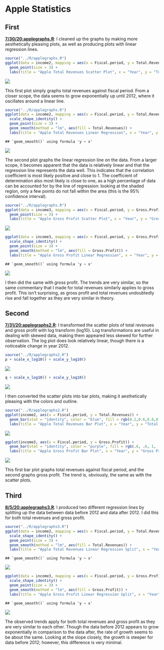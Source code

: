 Apple Statistics
================

## First

[**7/30/20:applegraphs.R**](../R/applegraphs.R): I cleaned up the graphs
by making more aesthetically pleasing plots, as well as producing plots
with linear regression lines.

``` r
source("../R/applegraphs.R")
ggplot(data = income2, mapping = aes(x = Fiscal.period, y = Total.Revenues, color = factor(Total.Revenues))) +
  geom_point(size = 3) + 
  labs(title = "Apple Total Revenues Scatter Plot", x = "Year", y = "Total Revenues (dollars)", color = "Total Revenues")
```

![](applestatistics_files/figure-gfm/applegraphs-1.png)<!-- -->

This first plot simply graphs total revenues against fiscal period. From
a closer scope, the data seems to grow exponentially up until 2012,
where it oscillates around a linear line.

``` r
source("../R/applegraphs.R")
ggplot(data = income2, mapping = aes(x = Fiscal.period, y = Total.Revenues, color = Total.Revenues)) +
  scale_shape_identity() +
  geom_point(size = 3) + 
  geom_smooth(method = "lm", aes(fill = Total.Revenues)) +
  labs(title = "Apple Total Revenues Linear Regression", x = "Year", y = "Total Revenues (dollars)", color = "Total Revenues")
```

    ## `geom_smooth()` using formula 'y ~ x'

![](applestatistics_files/figure-gfm/applegraphs2-1.png)<!-- -->

The second plot graphs the linear regression line on the data. From a
larger scope, it becomes apparent that the data is relatively linear and
that the regression line represents the data well. This indicates that
the correlation coefficient is most likely positive and close to 1. The
coefficient of determination also most likely is close to one, as a high
percentage of data can be accounted for by the line of regression:
looking at the shaded region, only a few points do not fall within the
area (this is the 95% confidence interval).

``` r
source("../R/applegraphs.R")
ggplot(data = income3, mapping = aes(x = Fiscal.period, y = Gross.Profit, color = factor(Gross.Profit))) +
  geom_point(size = 3) +
  labs(title = "Apple Gross Profit Scatter Plot", x = "Year", y = "Gross Profit (dollars)", color = "Gross Profit")
```

![](applestatistics_files/figure-gfm/applegraphs3-1.png)<!-- -->

``` r
ggplot(data = income3, mapping = aes(x = Fiscal.period, y = Gross.Profit, color = Gross.Profit)) +
  scale_shape_identity() +
  geom_point(size = 3) + 
  geom_smooth(method = "lm", aes(fill = Gross.Profit)) +
  labs(title = "Apple Gross Profit Linear Regression", x = "Year", y = "Gross Profit (dollars)", color = "Gross Profit")
```

    ## `geom_smooth()` using formula 'y ~ x'

![](applestatistics_files/figure-gfm/applegraphs3-2.png)<!-- -->

I then did the same with gross profit. The trends are very similar, so
the same commentary that I made for total revenues similarly applies to
gross profit. This isn’t surprising, as gross profit and total revenues
undoubtedly rise and fall together as they are very similar in theory.

## Second

[**7/31/20:applegraphs2.R**](../R/applegraphs2.R): I transformed the
scatter plots of total revenues and gross profit with log transform
(log10). Log transformations are useful in dealing with skewed data,
making them appeared less skewed for further observation. The log plot
does look relatively linear, though there is a noticeable change in year
2012.

``` r
source("../R/applegraphs2.R")
p + scale_x_log10() + scale_y_log10()
```

![](applestatistics_files/figure-gfm/applegraphs4-1.png)<!-- -->

``` r
q + scale_x_log10() + scale_y_log10()
```

![](applestatistics_files/figure-gfm/applegraphs4-2.png)<!-- -->

I then converted the scatter plots into bar plots, making it
aesthetically pleasing with the colors and outline.

``` r
source("../R/applegraphs2.R")
ggplot(income2, aes(x = Fiscal.period, y = Total.Revenues)) +
  geom_bar(stat = "identity", color = "blue", fill = rgb(0.2,0.6,0.8,0.7)) +
  labs(title = "Apple Total Revenues Bar Plot", x = "Year", y = "Total Revenues (dollars)")
```

![](applestatistics_files/figure-gfm/applegraphs5-1.png)<!-- -->

``` r
ggplot(income3, aes(x = Fiscal.period, y = Gross.Profit)) +
  geom_bar(stat = "identity", color = "purple", fill = rgb(.6, .6, 1, .7)) +
  labs(title = "Apple Gross Profit Bar Plot", x = "Year", y = "Gross Profit (dollars)")
```

![](applestatistics_files/figure-gfm/applegraphs5-2.png)<!-- -->

This first bar plot graphs total revenues against fiscal period, and the
second graphs gross profit. The trend is, obviously, the same as with
the scatter plots.

## Third

[**8/5/20:applegraphs3.R**](../R/applegraphs3.R): I produced two
different regression lines by splitting up the data between data before
2012 and data after 2012. I did this for both total revenues and gross
profit.

``` r
source("../R/applegraphs3.R")
ggplot(data = income2, mapping = aes(x = Fiscal.period, y = Total.Revenues, color = Fiscal.period > 2012)) +
  scale_shape_identity() +
  geom_point(size = 3) + 
  geom_smooth(method = "lm", aes(fill = Total.Revenues)) +
  labs(title = "Apple Total Revenues Linear Regression Split", x = "Year", y = "Total Revenues (dollars)", color = "Total Revenues by Time")
```

    ## `geom_smooth()` using formula 'y ~ x'

![](applestatistics_files/figure-gfm/applegraphs6-1.png)<!-- -->

``` r
ggplot(data = income3, mapping = aes(x = Fiscal.period, y = Gross.Profit, color = Fiscal.period > 2012)) +
  scale_shape_identity() +
  geom_point(size = 3) + 
  geom_smooth(method = "lm", aes(fill = Gross.Profit)) +
  labs(title = "Apple Gross Profit Linear Regression Split", x = "Year", y = "Gross Profit (dollars)", color = "Gross Profit by Time")
```

    ## `geom_smooth()` using formula 'y ~ x'

![](applestatistics_files/figure-gfm/applegraphs6-2.png)<!-- -->

The observed trends apply for both total revenues and gross profit as
they are very similar to each other. Though the data before 2012 appears
to grow exponentially in comparison to the data after, the rate of
growth seems to be about the same. Looking at the slope closely, the
growth is steeper for data before 2012; however, this difference is very
minimal.
